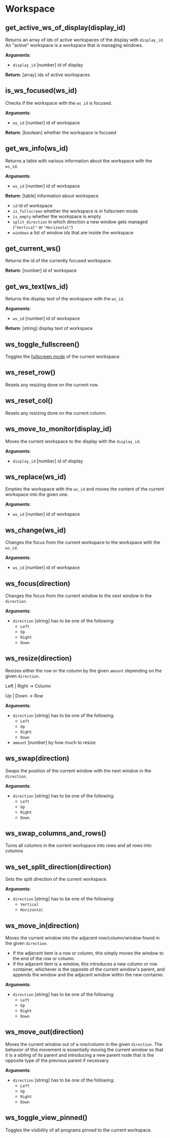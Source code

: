 # Workspace

## get_active_ws_of_display(display_id)

Returns an array of ids of active workspaces of the display with `display_id`. An "active" workspace is a workspace that is managing windows.

**Arguments**:
* `display_id` [number] id of display

**Return**: [array] ids of active workspaces

## is_ws_focused(ws_id)

Checks if the workspace with the `ws_id` is focused.

**Arguments**:
* `ws_id` [number] id of workspace

**Return**: [boolean] whether the workspace is focused

## get_ws_info(ws_id)

Returns a table with various information about the workspace with the `ws_id`.

**Arguments**:
* `ws_id` [number] id of workspace

**Return**: [table] information about workspace
* `id` id of workspace
* `is_fullscreen` whether the workspace is in fullscreen mode
* `is_empty` whether the workspace is empty
* `split_direction` in which direction a new window gets managed (`"Vertical"` or `"Horizontal"`)
* `windows` a list of window ids that are inside the workspace

## get_current_ws()

Returns the id of the currently focused workspace.

**Return**: [number] id of workspace

## get_ws_text(ws_id)

Returns the display text of the workspace with the `ws_id`.

**Arguments**:
* `ws_id` [number] id of workspace

**Return**: [string] display text of workspace

## ws_toggle_fullscreen()

Toggles the [fullscreen mode](/getting-started/fullscreen_mode.html) of the current workspace.

## ws_reset_row()

Resets any resizing done on the current row.

## ws_reset_col()

Resets any resizing done on the current column.

## ws_move_to_monitor(display_id)

Moves the current workspace to the display with the `display_id`.

**Arguments**:
* `display_id` [number] id of display

## ws_replace(ws_id)

Empties the workspace with the `ws_id` and moves the content of the current workspace into the given one.

**Arguments**:
* `ws_id` [number] id of workspace

## ws_change(ws_id)

Changes the focus from the current workspace to the workspace with the `ws_id`.

**Arguments**:
* `ws_id` [number] id of workspace

## ws_focus(direction)

Changes the focus from the current window to the next window in the `direction`.

**Arguments**:
* `direction` [string] has to be one of the following:
  * `Left`
  * `Up`
  * `Right`
  * `Down`

## ws_resize(direction)

Resizes either the row or the column by the given `amount` depending on the given `direction`.

Left | Right -> Column

Up | Down -> Row

**Arguments**:
* `direction` [string] has to be one of the following:
  * `Left`
  * `Up`
  * `Right`
  * `Down`
* `amount` [number] by how much to resize

## ws_swap(direction)

Swaps the position of the current window with the next window in the `direction`.

**Arguments**:
* `direction` [string] has to be one of the following:
  * `Left`
  * `Up`
  * `Right`
  * `Down`

## ws_swap_columns_and_rows()

Turns all columns in the current workspace into rows and all rows into columns

## ws_set_split_direction(direction)

Sets the split direction of the current workspace.

**Arguments**:
* `direction` [string] has to be one of the following:
  * `Vertical`
  * `Horizontal`

## ws_move_in(direction)

Moves the current window into the adjacent row/column/window found in the given `direction`.

* If the adjecent item is a row or column, this simply moves the window to the end of the row or column. 
* If the adjacent item is a window, this introduces a new column or row container, 
whichever is the opposite of the current window's parent, and appends the window and the adjacent window within the new container.

**Arguments**:
* `direction` [string] has to be one of the following:
  * `Left`
  * `Up`
  * `Right`
  * `Down`

## ws_move_out(direction)

Moves the current window out of a row/column in the given `direction`. 
The behavior of this movement is essentially moving the current window so that it is a sibling of its parent and introducing a new parent node that is the opposite type of the previous parent if necessary.

**Arguments**:
* `direction` [string] has to be one of the following:
  * `Left`
  * `Up`
  * `Right`
  * `Down`

## ws_toggle_view_pinned()
Toggles the visibility of all programs pinned to the current workspace.
